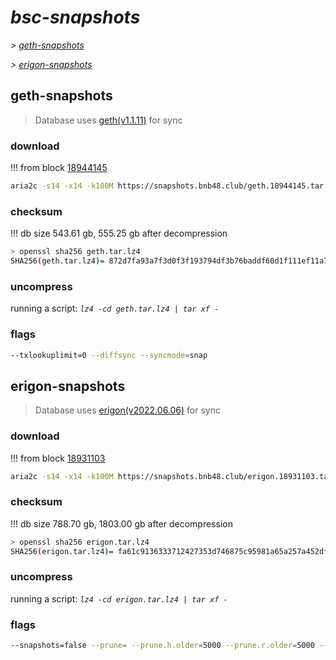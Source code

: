 # *bsc-snapshots*


*\> [geth-snapshots](#geth-snapshots)*

*\> [erigon-snapshots](#erigon-snapshots)*


## geth-snapshots


> Database uses [geth(v1.1.11)](https://github.com/bnb-chain/bsc/releases/tag/v1.1.11) for sync


### download

<!-- begin_geth -->

!!! from block [18944145](https://bscscan.com/block/18944145)
```bash
aria2c -s14 -x14 -k100M https://snapshots.bnb48.club/geth.18944145.tar.lz4 -o geth.tar.lz4
```


### checksum


!!! db size 543.61 gb, 555.25 gb after decompression
```bash
> openssl sha256 geth.tar.lz4
SHA256(geth.tar.lz4)= 872d7fa93a7f3d0f3f193794df3b76baddf60d1f111ef11a7e7c393f0eddb957
```

<!-- end_geth -->

### uncompress


running a script: _`lz4 -cd geth.tar.lz4 | tar xf -`_


### flags


```bash
--txlookuplimit=0 --diffsync --syncmode=snap
```


## erigon-snapshots


> Database uses [erigon(v2022.06.06)](https://github.com/ledgerwatch/erigon/releases/tag/v2022.06.06) for sync


### download

<!-- begin_erigon -->

!!! from block [18931103](https://bscscan.com/block/18931103)
```bash
aria2c -s14 -x14 -k100M https://snapshots.bnb48.club/erigon.18931103.tar.lz4 -o erigon.tar.lz4
```


### checksum


!!! db size 788.70 gb, 1803.00 gb after decompression
```bash
> openssl sha256 erigon.tar.lz4
SHA256(erigon.tar.lz4)= fa61c9136333712427353d746875c95981a65a257a452df9859fb043af10260e
```

<!-- end_erigon -->

### uncompress


running a script: _`lz4 -cd erigon.tar.lz4 | tar xf -`_


### flags


```bash
--snapshots=false --prune= --prune.h.older=5000 --prune.r.older=5000 --prune.t.older=5000 --prune.c.older=5000
```
